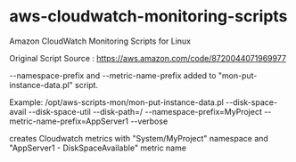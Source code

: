 # aws-cloudwatch-monitoring-scripts
Amazon CloudWatch Monitoring Scripts for Linux

Original Script Source : https://aws.amazon.com/code/8720044071969977

--namespace-prefix and --metric-name-prefix added to "mon-put-instance-data.pl" script.

Example:
/opt/aws-scripts-mon/mon-put-instance-data.pl  --disk-space-avail  --disk-space-util --disk-path=/ --namespace-prefix=MyProject --metric-name-prefix=AppServer1 --verbose

creates Cloudwatch metrics with "System/MyProject" namespace and "AppServer1 - DiskSpaceAvailable" metric name
